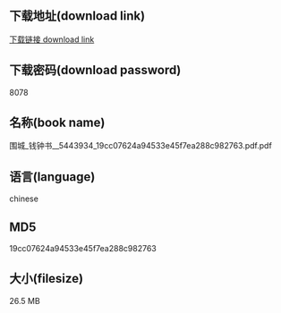 ## 下载地址(download link)
[下载链接 download link](https://voluble-croquembouche-d321dc.netlify.app/?s=%E5%9B%B4%E5%9F%8E_%E9%92%B1%E9%92%9F%E4%B9%A6__5443934_19cc07624a94533e45f7ea288c982763.pdf)

## 下载密码(download password)
8078

## 名称(book name)
围城_钱钟书__5443934_19cc07624a94533e45f7ea288c982763.pdf.pdf

## 语言(language)
chinese

## MD5
19cc07624a94533e45f7ea288c982763

## 大小(filesize)
26.5 MB
